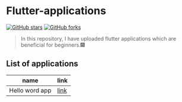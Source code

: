 # Flutter-applications
[![GitHub stars](https://img.shields.io/github/stars/cherry247/Flutter-applications?logoColor=red&style=flat-square)](https://github.com/cherry247/Flutter-applications/stargazers)
[![GitHub forks](https://img.shields.io/github/forks/cherry247/Flutter-applications?style=flat-square)](https://github.com/cherry247/Flutter-applications/network)
>In this repository, I have uploaded flutter applications which are beneficial for beginners.🎆

## List of applications
name  | link
------------- | -------------
Hello word app  | [link](https://github.com/cherry247/Flutter-applications/tree/master/flutter_application_1)



